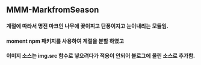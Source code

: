 
<h2>MMM-MarkfromSeason</h2>
<h4>계절에 따라서 명전 마크인 나무에 꽃이피고 단풍이지고 눈이내리는 모듈임.</h4>
<h4>moment npm 패키지를 사용하여 계절을 분할 하였고 </h4>
<h4>이미지 소스는 img.src 함수로 넣으려다가 적용이 안되어 블로그에 올린 소스로 추가함.</h4>

